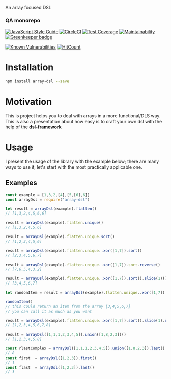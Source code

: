 
An array focused DSL
<!--- destination qa rewrite begin -->
### QA monorepo
[![JavaScript Style Guide](https://img.shields.io/badge/code_style-standard-brightgreen.svg)](https://standardjs.com)
[![CircleCI](https://circleci.com/gh/vidaxl-com/cowlog/tree/master.svg?style=svg)](https://circleci.com/gh/vidaxl-com/cowlog/tree/master)
[![Test Coverage](https://api.codeclimate.com/v1/badges/d3fce811aecbe5c73ffb/test_coverage)](https://codeclimate.com/github/vidaxl-com/cowlog/test_coverage)
[![Maintainability](https://api.codeclimate.com/v1/badges/d3fce811aecbe5c73ffb/maintainability)](https://codeclimate.com/github/vidaxl-com/cowlog/maintainability)
[![Greenkeeper badge](https://badges.greenkeeper.io/vidaxl-com/cowlog.svg)](https://greenkeeper.io/)

[![Known Vulnerabilities](https://snyk.io/test/github/vidaxl-com/cowlog/badge.svg?targetFile=packages%2Fdsl-framework%2Fpackage.json)](https://snyk.io/test/github/vidaxl-com/cowlog?targetFile=packages%2Fdsl-framework%2Fpackage.json)
[![HitCount](http://hits.dwyl.com/vidaxl.com/cowlog.svg)](http://hits.dwyl.com/{username}/{project-name})
<!---
[![FOSSA Status](https://app.fossa.io/api/projects/git%2Bgithub.com%2Fvidaxl-com%2Fcowlog.svg?type=shield)](https://app.fossa.io/projects/git%2Bgithub.com%2Fvidaxl-com%2Fcowlog?ref=badge_shield)
-->
<!--- destination qa rewrite end -->

# Installation
```bash
npm install array-dsl --save
```

# Motivation
This is project helps you to deal with arrays in a more functional/DLS way. This is also a presentation about how easy is to craft your own dsl with the help of the
**[dsl-framework](https://github.com/vidaxl-com/cowlog/tree/master/packages/dsl-framework)**
# Usage
I present the usage of the library with the example below; there are many ways to use it, let's start with the most
practically applicable one.

## Examples

```javascript 1.8
const example = [1,3,2,[4],[5,[6],6]]
const arrayDsl = require('array-dsl')

let result = arrayDsl(example).flatten()
// [1,3,2,4,5,6,6]

result = arrayDsl(example).flatten.unique()
// [1,3,2,4,5,6]

result = arrayDsl(example).flatten.unique.sort()
// [1,2,3,4,5,6]

result = arrayDsl(example).flatten.unique..xor([1,7]).sort()
// [2,3,4,5,6,7]

result = arrayDsl(example).flatten.unique..xor([1,7]).sort.reverse()
// [7,6,5,4,3,2]

result = arrayDsl(example).flatten.unique..xor([1,7]).sort().slice(1)()
// [3,4,5,6,7]

let randonItem = result = arrayDsl(example).flatten.unique..xor([1,7]).sort().slice(1).randomItem()

randonItem()
// this could return an item from the array [3,4,5,6,7]
// you can call it as much as you want

result = arrayDsl(example).flatten.unique..xor([1,7]).sort().slice(1).union([1,8,2,3])()
// [1,2,3,4,5,6,7,8]

result = arrayDsl([1,1,1,2,3,4,5]).union([1,8,2,3])()
// [1,2,3,4,5,8]

const rlastComplex = arrayDsl([1,1,1,2,3,4,5]).union([1,8,2,3]).last()
// 8
const first  = arrayDsl([1,2,3]).first()
// 1
const flast  = arrayDsl([1,2,3]).last()
// 3

```
